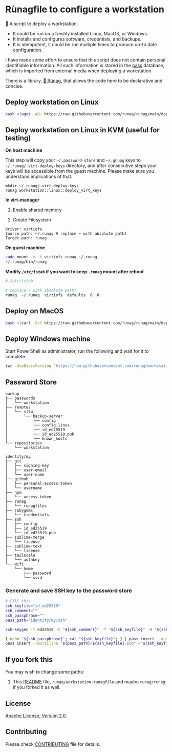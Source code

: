 <!--
Copyright 2012-2024 Rùnag project contributors

Licensed under the Apache License, Version 2.0 (the "License");
you may not use this file except in compliance with the License.
You may obtain a copy of the License at

    http://www.apache.org/licenses/LICENSE-2.0

Unless required by applicable law or agreed to in writing, software
distributed under the License is distributed on an "AS IS" BASIS,
WITHOUT WARRANTIES OR CONDITIONS OF ANY KIND, either express or implied.
See the License for the specific language governing permissions and
limitations under the License.
-->

# Rùnagfile to configure a workstation

🧡 A script to deploy a workstation.

* It could be run on a freshly installed Linux, MacOS, or Windows.
* It installs and configures software, credentials, and backups.
* It is idempotent, it could be run multiple times to produce up-to date configuration.

I have made some effort to ensure that this script does not contain personal identifiable information. All such information is stored in the [pass](https://www.passwordstore.org/) database, which is imported from external media when deploying a workstation.

There is a library, [💜 Rùnag](https://github.com/runag/runag), that allows the code here to be declarative and concise.

## Deploy workstation on Linux

```sh
bash <(wget -qO- https://raw.githubusercontent.com/runag/runag/main/deploy.sh) add runag/workstation-runagfile run
```


## Deploy workstation on Linux in KVM (useful for testing)

**On host machine**

This step will copy your `~/.password-store` and `~/.gnupg` keys to `~/.runag/.virt-deploy-keys` directory, and after consecutive steps your keys will be accessible from the guest machine. Please make sure you understand implications of that.

```
mkdir ~/.runag/.virt-deploy-keys
runag workstation::linux::deploy_virt_keys
```

**In virt-manager**

1. Enable shared memory

2. Create Filesystem

```
Driver: virtiofs
Source path: ~/.runag # replace ~ with absolute path!
Target path: runag
```

**On guest machine**

```sh
sudo mount -m -t virtiofs runag ~/.runag
~/.runag/bin/runag
```

**Modify `/etc/fstab` if you want to keep `.runag` mount after reboot**

```sh
# /etc/fstab

# replace ~ with absolute path!
runag  ~/.runag  virtiofs  defaults  0  0
```

## Deploy on MacOS 

```sh
bash <(curl -Ssf https://raw.githubusercontent.com/runag/runag/main/deploy.sh) add runag/workstation-runagfile
```


## Deploy Windows machine

Start PowerShell as administrator, run the following and wait for it to complete:

```sh
iwr -UseBasicParsing "https://raw.githubusercontent.com/runag/workstation-runagfile/main/deploy.ps1" | iex
```


## Password Store

```
backup
├── passwords
│   └── workstation
├── remotes
│   └── sftp
│       └── backup-server
│           ├── config
│           ├── config.linux
│           ├── id_ed25519
│           ├── id_ed25519.pub
│           └── known_hosts
└── repositories
    └── workstation

identity/my
├── git
│   ├── signing-key
│   ├── user-email
│   └── user-name
├── github
│   ├── personal-access-token
│   └── username
├── npm
│   └── access-token
├── runag
│   └── runagfiles
├── rubygems
│   └── credentials
├── ssh
│   ├── config
│   ├── id_ed25519
│   └── id_ed25519.pub
├── sublime-merge
│   └── license
├── sublime-text
│   └── license
├── tailscale
│   └── authkey
└── wifi
    └── home
        ├── password
        └── ssid
```

### Generate and save SSH key to the password store

```sh
# Fill this
ssh_keyfile="id_ed25519"
ssh_comment=""
ssh_passphrase=""
pass_path="identity/my/ssh"

ssh-keygen -t ed25519 -C "${ssh_comment}" -f "${ssh_keyfile}" -N "${ssh_passphrase}"

{ echo "${ssh_passphrase}"; cat "${ssh_keyfile}"; } | pass insert --multiline "${pass_path}/${ssh_keyfile}"
pass insert --multiline "${pass_path}/${ssh_keyfile}.pub" <"${ssh_keyfile}.pub"
```

## If you fork this

You may wish to change some paths:

1. This [README](README.md) file, `runag/workstation-runagfile` and maybe `runag/runag` if you forked it as well.

## License

[Apache License, Version 2.0](LICENSE).

## Contributing

Please check [CONTRIBUTING](CONTRIBUTING.md) file for details.
